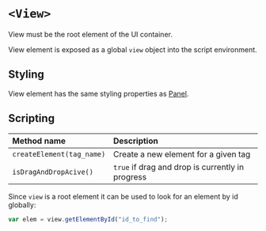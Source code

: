 # `<View>`
View must be the root element of the UI container.

View element is exposed as a global `view` object into the script environment.

## Styling

View element has the same styling properties as [Panel](Panel.md).

## Scripting

| Method name               | Description                                      |
|:--------------------------|:-------------------------------------------------|
| `createElement(tag_name)` | Create a new element for a given tag             |
| `isDragAndDropAcive()`    | `true` if drag and drop is currently in progress |

Since `view` is a root element it can be used to look for an element by id globally:

```js
var elem = view.getElementById("id_to_find");
```
